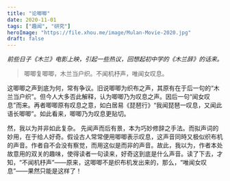 ```yaml
---
title: "论唧唧"
date: 2020-11-01
tags: ["趣闻", "研究"]
heroImage: "https://file.xhou.me/image/Mulan-Movie-2020.jpg"
draft: false
---
```


*前些日子《木兰》电影上映，引起一些热议，回想起初中学的《木兰辞》的话来。*

> 唧唧复唧唧，木兰当户织。不闻机杼声，唯闻女叹息。

这唧唧之声到底为何，常有争议。旧说唧唧为织布之声，其原有在于后一句的“木兰当户织”。但今人大多否此解释，认为唧唧乃为叹息之声。因后一句“闻女叹息”而来。再者唧唧原有叹息之意，如白居易《琵琶行》“我闻琵琶一叹息，又闻此语长唧唧”。如此看来，唧唧乃为叹息更贴切。

然，我以为并非如此复杂。
先闻声而后有景，本为巧妙修辞之手法。而拟声词的妙用，在于给人好奇。假设古人常常便用唧唧表示叹息，这声音同時又极似织布机的声音。作者自不会没有察觉，而用这似是而非的声音。故此，我以为，作者本处故意用的双关的趣味，使得读者一句读来，好奇这到底是什么声音。读了下去，才知，“不闻机杼声”——原来，这唧唧不是织布机发出来的，那么，“唯闻女叹息”——果然只能是这样了！

